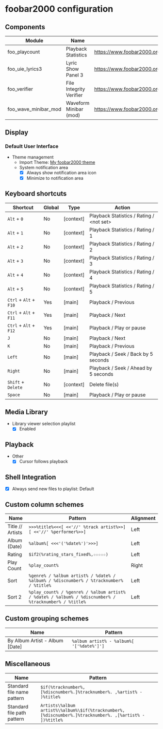 # foobar2000 configuration

## Components

| Module               | Name                    | Link                                                              |
| -------------------- | ----------------------- | ----------------------------------------------------------------- |
| foo_playcount        | Playback Statistics     | <https://www.foobar2000.org/components/view/foo_playcount>        |
| foo_uie_lyrics3      | Lyric Show Panel 3      | <https://www.foobar2000.org/components/view/foo_uie_lyrics3>      |
| foo_verifier         | File Integrity Verifier | <https://www.foobar2000.org/components/view/foo_verifier>         |
| foo_wave_minibar_mod | Waveform Minibar (mod)  | <https://www.foobar2000.org/components/view/foo_wave_minibar_mod> |

## Display

### Default User Interface

- Theme management
  - Import Theme: [My foobar2000 theme](https://efanzh.org/resources/foobar2000-theme.fth)
  - System notification area
    - [x] Always show notification area icon
    - [x] Minimize to notification area

## Keyboard shortcuts

| Shortcut               | Global | Type      | Action                                    |
| ---------------------- | ------ | --------- | ----------------------------------------- |
| `Alt` + `0`            | No     | [context] | Playback Statistics / Rating / \<not set> |
| `Alt` + `1`            | No     | [context] | Playback Statistics / Rating / 1          |
| `Alt` + `2`            | No     | [context] | Playback Statistics / Rating / 2          |
| `Alt` + `3`            | No     | [context] | Playback Statistics / Rating / 3          |
| `Alt` + `4`            | No     | [context] | Playback Statistics / Rating / 4          |
| `Alt` + `5`            | No     | [context] | Playback Statistics / Rating / 5          |
| `Ctrl` + `Alt` + `F10` | Yes    | [main]    | Playback / Previous                       |
| `Ctrl` + `Alt` + `F11` | Yes    | [main]    | Playback / Next                           |
| `Ctrl` + `Alt` + `F12` | Yes    | [main]    | Playback / Play or pause                  |
| `J`                    | No     | [main]    | Playback / Next                           |
| `K`                    | No     | [main]    | Playback / Previous                       |
| `Left`                 | No     | [main]    | Playback / Seek / Back by 5 seconds       |
| `Right`                | No     | [main]    | Playback / Seek / Ahead by 5 seconds      |
| `Shift` + `Delete`     | No     | [context] | Delete file(s)                            |
| `Space`                | No     | [main]    | Playback / Play or pause                  |

## Media Library

- Library viewer selection playlist
  - [x] Enabled

## Playback

- Other
  - [x] Cursor follows playback

## Shell Integration

- [x] Always send new files to playlist: Default

## Custom column schemes

| Name             | Pattern                                                                                               | Alignment |
| ---------------- | ----------------------------------------------------------------------------------------------------- | --------- |
| Title // Artists | `>>>%title%<<<[ <<'//' %track artist%>>][ <<'//' %performer%>>]`                                      | Left      |
| Album (Date)     | `%album%[ <<<'('%date%')'>>>]`                                                                        | Left      |
| Rating           | `$if2(%rating_stars_fixed%,☆☆☆☆☆)`                                                                    | Left      |
| Play Count       | `%play_count%`                                                                                        | Right     |
| Sort             | `%genre% / %album artist% / %date% / %album% / %discnumber% / %tracknumber% / %title%`                | Left      |
| Sort 2           | `%play_count% / %genre% / %album artist% / %date% / %album% / %discnumber% / %tracknumber% / %title%` | Left      |

## Custom grouping schemes

| Name                           | Pattern                                   |
| ------------------------------ | ----------------------------------------- |
| By Album Artist - Album [Date] | `%album artist% - %album%[ '['%date%']']` |

## Miscellaneous

| Name                       | Pattern                                                                                                 |
| -------------------------- | ------------------------------------------------------------------------------------------------------- |
| Standard file name pattern | `$if(%tracknumber%,[%discnumber%.]%tracknumber%. ,%artist% - )%title%`                                  |
| Standard file path pattern | `Artists\%album artist%\%album%\$if(%tracknumber%,[%discnumber%.]%tracknumber%. ,[%artist% - ])%title%` |
